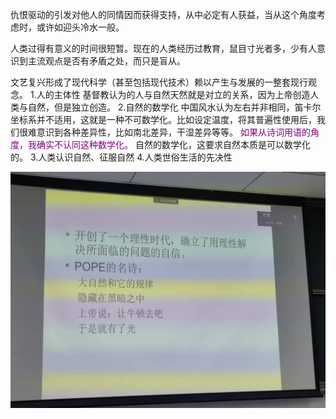 仇恨驱动的引发对他人的同情因而获得支持，从中必定有人获益，当从这个角度考虑时，或许如迎头冷水一般。

人类过得有意义的时间很短暂。现在的人类经历过教育，鼠目寸光者多，少有人意识到主流观点是否有矛盾之处，而只是盲从。

文艺复兴形成了现代科学（甚至包括现代技术）赖以产生与发展的一整套现行观念。
1.人的主体性
基督教认为的人与自然天然就是对立的关系，因为上帝创造人类与自然，但是独立创造。
2.自然的数学化
中国风水认为左右并非相同，笛卡尔坐标系并不适用，这就是一种不可数学化。比如设定温度，将其普遍性使用后，我们很难意识到各种差异性，比如南北差异，干湿差异等等。
<font color="purple">如果从诗词用语的角度，我确实不认同这种数学化。</font>
自然的数学化，这要求自然本质是可以数学化的。
3.人类认识自然、征服自然
4.人类世俗生活的先决性

![Alt text](Attachments/DN.pic.jpg)